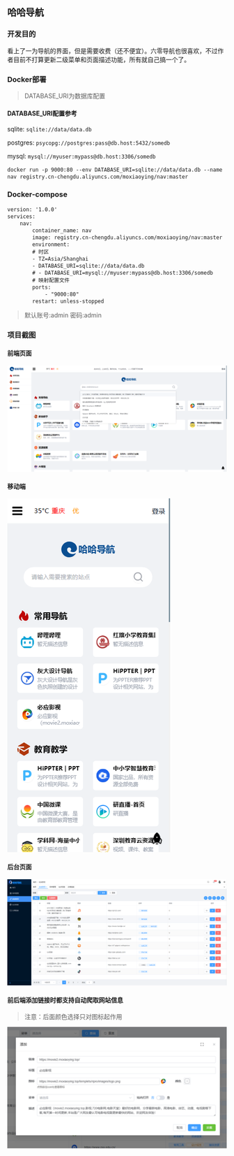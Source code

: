 ## 哈哈导航
### 开发目的
看上了一为导航的界面，但是需要收费（还不便宜）。六零导航也很喜欢，不过作者目前不打算更新二级菜单和页面描述功能，所有就自己搞一个了。

### Docker部署
> DATABASE_URI为数据库配置

#### DATABASE_URI配置参考
sqlite: `sqlite://data/data.db`

postgres: `psycopg://postgres:pass@db.host:5432/somedb`

mysql: `mysql://myuser:mypass@db.host:3306/somedb`


```shell
docker run -p 9000:80 --env DATABASE_URI=sqlite://data/data.db --name nav registry.cn-chengdu.aliyuncs.com/moxiaoying/nav:master 
```
### Docker-compose
```shell
version: '1.0.0'
services:
    nav:
        container_name: nav
        image: registry.cn-chengdu.aliyuncs.com/moxiaoying/nav:master
        environment:
        # 时区
        - TZ=Asia/Shanghai
        - DATABASE_URI=sqlite://data/data.db
        # - DATABASE_URI=mysql://myuser:mypass@db.host:3306/somedb
        # 映射配置文件
        ports:
            - "9000:80"
        restart: unless-stopped

```
> 默认账号:admin 密码:admin
### 项目截图
#### 前端页面
![img.png](img/home.png)
#### 移动端
![img.png](img/mobile.png)
#### 后台页面
![img.png](img/admin.png)
#### 前后端添加链接时都支持自动爬取网站信息
> 注意：后面颜色选择只对图标起作用

![img.png](img/addLink.png)




